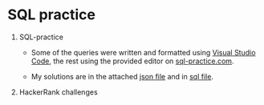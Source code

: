
# SQL practice

1. SQL-practice
    - Some of the queries were written and formatted
    using [Visual Studio Code](https://code.visualstudio.com),
    the rest using the provided editor on
    [sql-practice.com](https://sql-practice.com).

    - My solutions are in the attached [json file](/Sql-practice/savefile_sql-practice.com.json) and in [sql file](/Sql-practice//query.sql).

2. HackerRank challenges
